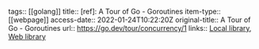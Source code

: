 tags:: [[golang]]
title:: [ref]: A Tour of Go - Goroutines
item-type:: [[webpage]]
access-date:: 2022-01-24T10:22:20Z
original-title:: A Tour of Go - Goroutines
url:: https://go.dev/tour/concurrency/1
links:: [Local library](zotero://select/library/items/Q6ZZHH8K), [Web library](https://www.zotero.org/users/7570551/items/Q6ZZHH8K)
